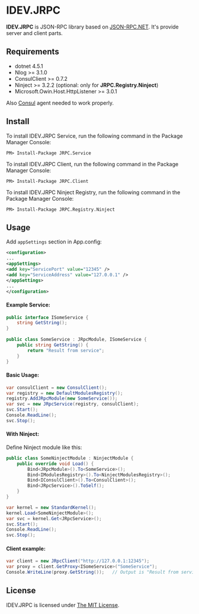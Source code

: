 ﻿# IDEV.JRPC #

**IDEV.JRPC** is JSON-RPC library based on [JSON-RPC.NET](https://github.com/Astn/JSON-RPC.NET). It's provide server and client parts.

## Requirements

* dotnet 4.5.1
* Nlog >= 3.1.0
* ConsulClient >= 0.7.2
* Ninject >= 3.2.2 (optional: only for **JRPC.Registry.Ninject**)
* Microsoft.Owin.Host.HttpListener >= 3.0.1

Also [Consul](https://www.consul.io) agent needed to work properly.

## Install ##

To install IDEV.JRPC Service, run the following command in the Package Manager Console:
```
PM> Install-Package JRPC.Service
```

To install IDEV.JRPC Client, run the following command in the Package Manager Console:
```
PM> Install-Package JRPC.Client
```

To install IDEV.JRPC Ninject Registry, run the following command in the Package Manager Console:
```
PM> Install-Package JRPC.Registry.Ninject
```

## Usage ##

Add `appSettings` section in App.config:
```XML
<configuration>
...
<appSettings>
<add key="ServicePort" value="12345" />
<add key="ServiceAddress" value="127.0.0.1" />
</appSettings>
...
</configuration>
```

#### Example Service:

```csharp
public interface ISomeService {
    string GetString();
}
 
public class SomeService : JRpcModule, ISomeService {  
    public string GetString() {
        return "Result from service";
    }
}
```

#### Basic Usage:

```csharp
var consulClient = new ConsulClient();
var registry = new DefaultModulesRegistry();
registry.AddJRpcModule(new SomeService());
var svc = new JRpcService(registry, consulClient);
svc.Start();
Console.ReadLine();
svc.Stop();
```

#### With Ninject:

Define Ninject module like this:

```csharp
public class SomeNinjectModule : NinjectModule {
    public override void Load() {
        Bind<JRpcModule>().To<SomeService>();
        Bind<IModulesRegistry>().To<NinjectModulesRegistry>();
        Bind<IConsulClient>().To<ConsulClient>();
        Bind<JRpcService>().ToSelf();
    }
}
```

```csharp
var kernel = new StandardKernel();
kernel.Load<SomeNinjectModule>();
var svc = kernel.Get<JRpcService>();
svc.Start();
Console.ReadLine();
svc.Stop();
```

#### Client example:

```csharp
var client = new JRpcClient("http://127.0.0.1:12345");
var proxy = client.GetProxy<ISomeService>("SomeService");
Console.WriteLine(proxy.GetString());   // Output is "Result from service"
```

## License ##

IDEV.JRPC is licensed under [The MIT License](https://opensource.org/licenses/MIT).